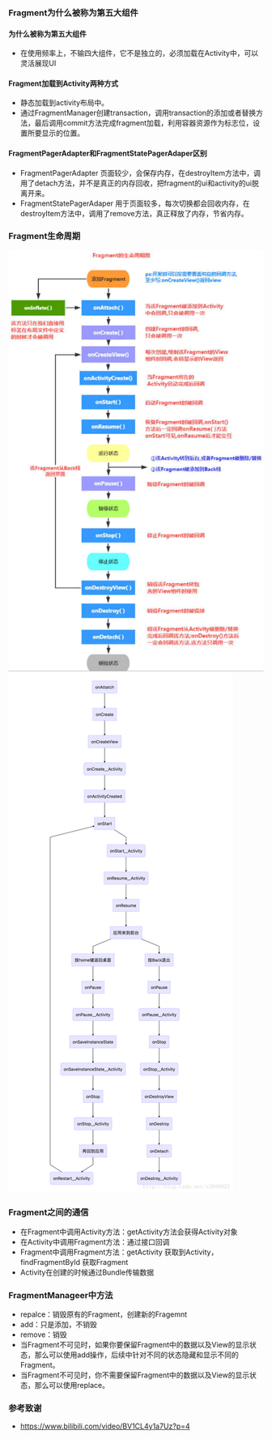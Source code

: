 ### Fragment为什么被称为第五大组件
#### 为什么被称为第五大组件
- 在使用频率上，不输四大组件，它不是独立的，必须加载在Activity中，可以灵活展现UI

#### Fragment加载到Activity两种方式
- 静态加载到activity布局中。
- 通过FragmentManager创建transaction，调用transaction的添加或者替换方法，最后调用commit方法完成fragment加载，利用容器资源作为标志位，设置所要显示的位置。

#### FragmentPagerAdapter和FragmentStatePagerAdaper区别
- FragmentPagerAdapter 页面较少，会保存内存，在destroyItem方法中，调用了detach方法，并不是真正的内存回收，把fragment的ui和activity的ui脱离开来。
- FragmentStatePagerAdaper 用于页面较多，每次切换都会回收内存，在destroyItem方法中，调用了remove方法，真正释放了内存，节省内存。

### Fragment生命周期
![img.png](resource/Fragment生命周期.png)
![img.png](resource/生命周期交织.png)

### Fragment之间的通信
- 在Fragment中调用Activity方法：getActivity方法会获得Activity对象
- 在Activity中调用Fragment方法：通过接口回调
- Fragment中调用Fragment方法：getActivity 获取到Activity，findFragmentById 获取Fragment
- Activity在创建的时候通过Bundle传输数据

### FragmentManageer中方法
- repalce：销毁原有的Fragment，创建新的Fragemnt
- add：只是添加，不销毁
- remove：销毁
- 当Fragment不可见时，如果你要保留Fragment中的数据以及View的显示状态，那么可以使用add操作，后续中针对不同的状态隐藏和显示不同的Fragment。
- 当Fragment不可见时，你不需要保留Fragment中的数据以及View的显示状态，那么可以使用replace。

### 参考致谢
- https://www.bilibili.com/video/BV1CL4y1a7Uz?p=4